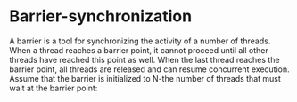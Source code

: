 # Barrier-synchronization
A barrier is a tool for synchronizing the activity of a number of threads. When a thread reaches a barrier point, it cannot proceed until all other threads have reached this point as well. When the last thread reaches the barrier point, all threads are  released and can resume concurrent execution.  Assume that the barrier is initialized to N-the  number of threads that must wait at the barrier  point:
